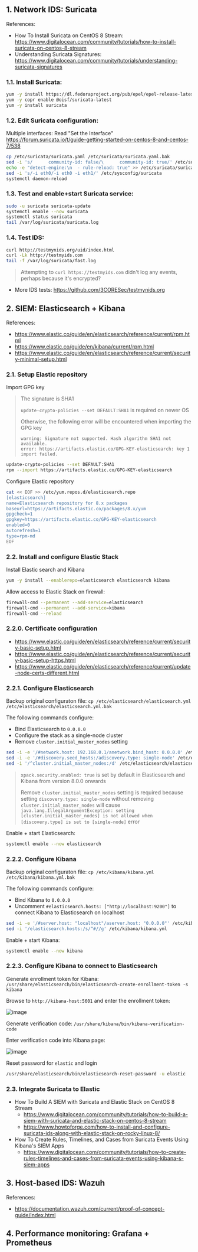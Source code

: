 ## 1. Network IDS: Suricata

References:
- How To Install Suricata on CentOS 8 Stream: <https://www.digitalocean.com/community/tutorials/how-to-install-suricata-on-centos-8-stream>
- Understanding Suricata Signatures: <https://www.digitalocean.com/community/tutorials/understanding-suricata-signatures>

### 1.1. Install Suricata:

```sh
yum -y install https://dl.fedoraproject.org/pub/epel/epel-release-latest-9.noarch.rpm
yum -y copr enable @oisf/suricata-latest
yum -y install suricata
```

### 1.2. Edit Suricata configuration:

Multiple interfaces: Read "Set the Interface" <https://forum.suricata.io/t/guide-getting-started-on-centos-8-and-centos-7/538>

```sh
cp /etc/suricata/suricata.yaml /etc/suricata/suricata.yaml.bak
sed -i 's/      community-id: false/\      community-id: true/' /etc/suricata/suricata.yaml
echo -e "detect-engine:\n  - rule-reload: true" >> /etc/suricata/suricata.yaml
sed -i 's/-i eth0/-i eth0 -i eth1/' /etc/sysconfig/suricata
systemctl daemon-reload
```

### 1.3. Test and enable+start Suricata service:

```sh
sudo -u suricata suricata-update
systemctl enable --now suricata
systemctl status suricata
tail /var/log/suricata/suricata.log
```

### 1.4. Test IDS:

```sh
curl http://testmynids.org/uid/index.html
curl -Lk http://testmyids.com
tail -f /var/log/suricata/fast.log
```

> Attempting to `curl https://testmyids.com` didn't log any events, perhaps because it's encrypted?

- More IDS tests: <https://github.com/3CORESec/testmynids.org>

## 2. SIEM: Elasticsearch + Kibana

References:
- <https://www.elastic.co/guide/en/elasticsearch/reference/current/rpm.html>
- <https://www.elastic.co/guide/en/kibana/current/rpm.html>
- <https://www.elastic.co/guide/en/elasticsearch/reference/current/security-minimal-setup.html>

### 2.1. Setup Elastic repository

Import GPG key

> The signature is SHA1
>
> `update-crypto-policies --set DEFAULT:SHA1` is required on newer OS
>
> Otherwise, the following error will be encountered when importing the GPG key
>
> ```
> warning: Signature not supported. Hash algorithm SHA1 not available.
> error: https://artifacts.elastic.co/GPG-KEY-elasticsearch: key 1 import failed.
> ```

```sh
update-crypto-policies --set DEFAULT:SHA1
rpm --import https://artifacts.elastic.co/GPG-KEY-elasticsearch
```

Configure Elastic repository

```sh
cat << EOF >> /etc/yum.repos.d/elasticsearch.repo
[elasticsearch]
name=Elasticsearch repository for 8.x packages
baseurl=https://artifacts.elastic.co/packages/8.x/yum
gpgcheck=1
gpgkey=https://artifacts.elastic.co/GPG-KEY-elasticsearch
enabled=0
autorefresh=1
type=rpm-md
EOF
```

### 2.2. Install and configure Elastic Stack

Install Elastic search and Kibana

```sh
yum -y install --enablerepo=elasticsearch elasticsearch kibana
```

Allow access to Elastic Stack on firewall:

```sh
firewall-cmd --permanent --add-service=elasticsearch
firewall-cmd --permanent --add-service=kibana
firewall-cmd --reload
```

### 2.2.0. Certificate configuration

- <https://www.elastic.co/guide/en/elasticsearch/reference/current/security-basic-setup.html>
- <https://www.elastic.co/guide/en/elasticsearch/reference/current/security-basic-setup-https.html>
- <https://www.elastic.co/guide/en/elasticsearch/reference/current/update-node-certs-different.html>

### 2.2.1. Configure Elasticsearch

Backup original configuraton file: `cp /etc/elasticsearch/elasticsearch.yml /etc/elasticsearch/elasticsearch.yml.bak`

The following commands configure:
- Bind Elasticsearch to `0.0.0.0`
- Configure the stack as a single-node cluster
- Remove `cluster.initial_master_nodes` setting

```sh
sed -i -e '/#network.host: 192.168.0.1/anetwork.bind_host: 0.0.0.0' /etc/elasticsearch/elasticsearch.yml
sed -i -e '/#discovery.seed_hosts:/adiscovery.type: single-node' /etc/elasticsearch/elasticsearch.yml
sed -i '/^cluster.initial_master_nodes:/d' /etc/elasticsearch/elasticsearch.yml
```

> `xpack.security.enabled: true` is set by default in Elasticsearch and Kibana from version 8.0.0 onwards
>
> Remove `cluster.initial_master_nodes` setting is required because setting `discovery.type: single-node` without removing `cluster.initial_master_nodes` will cause `java.lang.IllegalArgumentException: setting [cluster.initial_master_nodes] is not allowed when [discovery.type] is set to [single-node]` error

Enable + start Elasticsearch:

```sh
systemctl enable --now elasticsearch
```

### 2.2.2. Configure Kibana

Backup original configuraton file: `cp /etc/kibana/kibana.yml /etc/kibana/kibana.yml.bak`

The following commands configure:
- Bind Kibana to `0.0.0.0`
- Uncomment `#elasticsearch.hosts: ["http://localhost:9200"]` to connect Kibana to Elasticsearch on localhost

```sh
sed -i -e '/#server.host: "localhost"/aserver.host: "0.0.0.0"' /etc/kibana/kibana.yml
sed -i '/elasticsearch.hosts:/s/^#//g' /etc/kibana/kibana.yml
```

Enable + start Kibana:

```sh
systemctl enable --now kibana
```

### 2.2.3. Configure Kibana to connect to Elasticsearch

Generate enrollment token for Kibana: `/usr/share/elasticsearch/bin/elasticsearch-create-enrollment-token -s kibana`

Browse to `http://kibana-host:5601` and enter the enrollment token:

![image](https://user-images.githubusercontent.com/90442032/234185217-440902aa-e4cb-4231-ad84-28d0249b1732.png)

Generate verification code: `/usr/share/kibana/bin/kibana-verification-code`

 Enter verification code into Kibana page:

![image](https://user-images.githubusercontent.com/90442032/234185269-2648ba42-8b6a-410d-8673-af15454349e5.png)

Reset password for `elastic` and login

```sh
/usr/share/elasticsearch/bin/elasticsearch-reset-password -u elastic
```

### 2.3. Integrate Suricata to Elastic

- How To Build A SIEM with Suricata and Elastic Stack on CentOS 8 Stream
  - <https://www.digitalocean.com/community/tutorials/how-to-build-a-siem-with-suricata-and-elastic-stack-on-centos-8-stream>
  - <https://www.howtoforge.com/how-to-install-and-configure-suricata-ids-along-with-elastic-stack-on-rocky-linux-8/>
- How To Create Rules, Timelines, and Cases from Suricata Events Using Kibana's SIEM Apps
  - <https://www.digitalocean.com/community/tutorials/how-to-create-rules-timelines-and-cases-from-suricata-events-using-kibana-s-siem-apps>

## 3. Host-based IDS: Wazuh

References:
- <https://documentation.wazuh.com/current/proof-of-concept-guide/index.html>

## 4. Performance monitoring: Grafana + Prometheus
